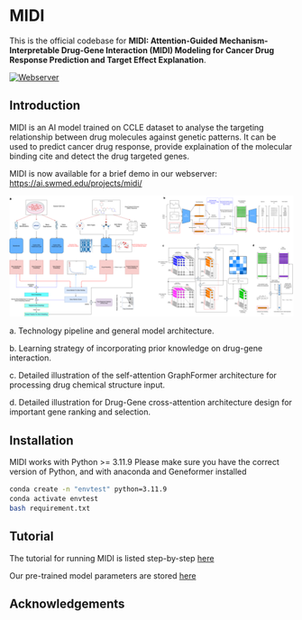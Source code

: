 # MIDI
This is the official codebase for **MIDI: Attention-Guided Mechanism-Interpretable Drug-Gene Interaction (MIDI) Modeling for Cancer Drug Response Prediction and Target Effect Explanation**.


[![Webserver](https://img.shields.io/badge/Webserver-blue)](https://ai.swmed.edu/projects/midi/)

## Introduction
MIDI is an AI model trained on CCLE dataset to analyse the targeting relationship between drug molecules against genetic patterns. It can be used to predict cancer drug response, provide explaination of the molecular binding cite and detect the drug targeted genes.

MIDI is now available for a brief demo in our webserver: https://ai.swmed.edu/projects/midi/ 



![Model Architecture](figures/pipeline.png)

a. Technology pipeline and general model architecture. 

b. Learning strategy of incorporating prior knowledge on drug-gene interaction. 

c. Detailed illustration of the self-attention GraphFormer architecture for processing drug chemical structure input. 

d. Detailed illustration for Drug-Gene cross-attention architecture design for important gene ranking and selection.

## Installation

MIDI works with Python >= 3.11.9 Please make sure you have the correct version of Python, and with anaconda and Geneformer installed

```bash
conda create -n "envtest" python=3.11.9
conda activate envtest
bash requirement.txt
```

## Tutorial
The tutorial for running MIDI is listed step-by-step [here](tutorial)

Our pre-trained model parameters are stored [here](Pre_train_model) 


## Acknowledgements
